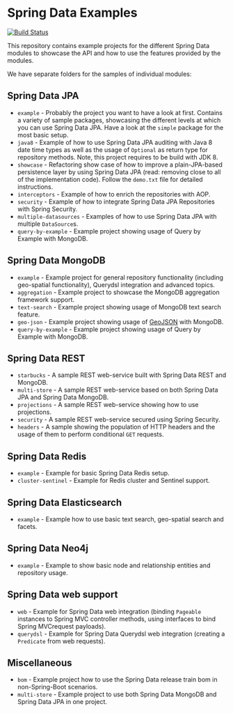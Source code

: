 # Spring Data Examples

[![Build Status](https://travis-ci.org/spring-projects/spring-data-examples.svg?branch=issue%2F%2313)](https://travis-ci.org/spring-projects/spring-data-examples)

This repository contains example projects for the different Spring Data modules to showcase the API and how to use the features provided by the modules.

We have separate folders for the samples of individual modules:

## Spring Data JPA

* `example` - Probably the project you want to have a look at first. Contains a variety of sample packages, showcasing the different levels at which you can use Spring Data JPA. Have a look at the `simple` package for the most basic setup.
* `java8` - Example of how to use Spring Data JPA auditing with Java 8 date time types as well as the usage of `Optional` as return type for repository methods. Note, this project requires to be build with JDK 8.
* `showcase` - Refactoring show case of how to improve a plain-JPA-based persistence layer by using Spring Data JPA (read: removing close to all of the implementation code). Follow the `demo.txt` file for detailed instructions.
* `interceptors` - Example of how to enrich the repositories with AOP.
* `security` - Example of how to integrate Spring Data JPA Repositories with Spring Security.
* `multiple-datasources` - Examples of how to use Spring Data JPA with multiple `DataSource`s.
* `query-by-example` - Example project showing usage of Query by Example with MongoDB.

## Spring Data MongoDB

* `example` - Example project for general repository functionality (including geo-spatial functionality), Querydsl integration and advanced topics.
* `aggregation` - Example project to showcase the MongoDB aggregation framework support.
* `text-search` - Example project showing usage of MongoDB text search feature.
* `geo-json` - Example project showing usage of [GeoJSON](http://geojson.org) with MongoDB.
* `query-by-example` - Example project showing usage of Query by Example with MongoDB.

## Spring Data REST

* `starbucks` - A sample REST web-service built with Spring Data REST and MongoDB.
* `multi-store` - A sample REST web-service based on both Spring Data JPA and Spring Data MongoDB.
* `projections` - A sample REST web-service showing how to use projections.
* `security` - A sample REST web-service secured using Spring Security.
* `headers` - A sample showing the population of HTTP headers and the usage of them to perform conditional `GET` requests.

## Spring Data Redis

* `example` - Example for basic Spring Data Redis setup.
* `cluster-sentinel` - Example for Redis cluster and Sentinel support.

## Spring Data Elasticsearch

* `example` - Example how to use basic text search, geo-spatial search and facets.

## Spring Data Neo4j

* `example` - Example to show basic node and relationship entities and repository usage.

## Spring Data web support

* `web` - Example for Spring Data web integration (binding `Pageable` instances to Spring MVC controller methods, using interfaces to bind Spring MVCrequest payloads).
* `querydsl` - Example for Spring Data Querydsl web integration (creating a `Predicate` from web requests).

## Miscellaneous

* `bom` - Example project how to use the Spring Data release train bom in non-Spring-Boot scenarios.
* `multi-store` - Example project to use both Spring Data MongoDB and Spring Data JPA in one project.
